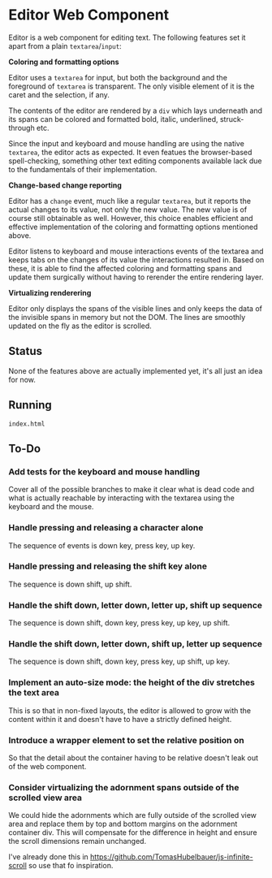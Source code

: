 # Editor Web Component

Editor is a web component for editing text. The following features set it apart
from a plain `textarea`/`input`:

**Coloring and formatting options**

Editor uses a `textarea` for input, but both the background and the foreground
of `textarea` is transparent. The only visible element of it is the caret and
the selection, if any.

The contents of the editor are rendered by a `div` which lays underneath and its
spans can be colored and formatted bold, italic, underlined, struck-through etc.

Since the input and keyboard and mouse handling are using the native `textarea`,
the editor acts as expected. It even featues the browser-based spell-checking,
something other text editing components available lack due to the fundamentals
of their implementation.

**Change-based change reporting**

Editor has a `change` event, much like a regular `textarea`, but it reports the
actual changes to its value, not only the new value. The new value is of course
still obtainable as well. However, this choice enables efficient and effective
implementation of the coloring and formatting options mentioned above.

Editor listens to keyboard and mouse interactions events of the textarea and
keeps tabs on the changes of its value the interactions resulted in. Based on
these, it is able to find the affected coloring and formatting spans and update
them surgically without having to rerender the entire rendering layer.

**Virtualizing renderering**

Editor only displays the spans of the visible lines and only keeps the data of
the invisible spans in memory but not the DOM. The lines are smoothly updated on
the fly as the editor is scrolled.

## Status

None of the features above are actually implemented yet, it's all just an idea
for now.

## Running

`index.html`

## To-Do

### Add tests for the keyboard and mouse handling

Cover all of the possible branches to make it clear what is dead code and what
is actually reachable by interacting with the textarea using the keyboard and
the mouse.

### Handle pressing and releasing a character alone

The sequence of events is down key, press key, up key.

### Handle pressing and releasing the shift key alone

The sequence is down shift, up shift.

### Handle the shift down, letter down, letter up, shift up sequence

The sequence is down shift, down key, press key, up key, up shift.

### Handle the shift down, letter down, shift up, letter up sequence

The sequence is down shift, down key, press key, up shift, up key.

### Implement an auto-size mode: the height of the div stretches the text area

This is so that in non-fixed layouts, the editor is allowed to grow with the
content within it and doesn't have to have a strictly defined height.

### Introduce a wrapper element to set the relative position on

So that the detail about the container having to be relative doesn't leak out of
the web component.

### Consider virtualizing the adornment spans outside of the scrolled view area

We could hide the adornments which are fully outside of the scrolled view area
and replace them by top and bottom margins on the adornment container div. This
will compensate for the difference in height and ensure the scroll dimensions
remain unchanged.

I've already done this in https://github.com/TomasHubelbauer/js-infinite-scroll
so use that fo inspiration.
